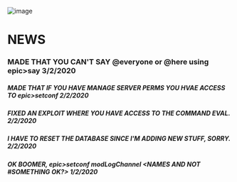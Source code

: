 ![image](https://cdn.discordapp.com/attachments/671678458941800451/673527187160301568/1177_Pensive_Weird.gif)
# NEWS
### MADE THAT YOU CAN'T SAY @everyone or @here using epic>say 3/2/2020
##### MADE THAT IF YOU HAVE MANAGE SERVER PERMS YOU HVAE ACCESS TO epic>setconf 2/2/2020 
##### FIXED AN EXPLOIT WHERE YOU HAVE ACCESS TO THE COMMAND EVAL. 2/2/2020
##### I HAVE TO RESET THE DATABASE SINCE I'M ADDING NEW STUFF, SORRY. 2/2/2020
##### OK BOOMER, epic>setconf modLogChannel <NAMES AND NOT #SOMETHING OK?> 1/2/2020
